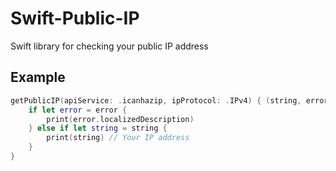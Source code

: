 # Swift-Public-IP
Swift library for checking your public IP address

## Example

```swift
getPublicIP(apiService: .icanhazip, ipProtocol: .IPv4) { (string, error) in
    if let error = error {
        print(error.localizedDescription)
    } else if let string = string {
        print(string) // Your IP address
    }
}
```
